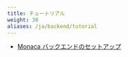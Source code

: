 ```yaml
---
title: チュートリアル
weight: 30
aliases: /ja/backend/tutorial
---
```


- [Monaca バックエンドのセットアップ](/ja/monaca_ide/tutorial/adding_backend)

